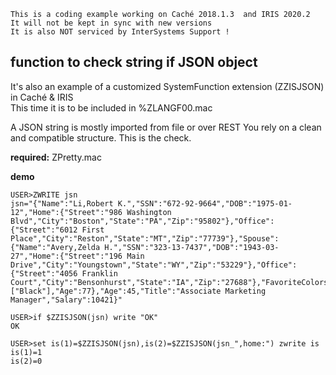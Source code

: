  ~~~
 This is a coding example working on Caché 2018.1.3  and IRIS 2020.2 
 It will not be kept in sync with new versions      
 It is also NOT serviced by InterSystems Support !   
~~~ 
## function  to check string if JSON object
It's also an example of a customized SystemFunction extension (ZZISJSON) in Caché & IRIS  
This time it is to be included in %ZLANGF00.mac 

A JSON string is mostly imported from file or over REST
You rely on a clean and compatible structure. This is the check.

__required:__    ZPretty.mac   

__demo__
```
USER>ZWRITE jsn  
jsn="{"Name":"Li,Robert K.","SSN":"672-92-9664","DOB":"1975-01-12","Home":{"Street":"986 Washington Blvd","City":"Boston","State":"PA","Zip":"95802"},"Office":{"Street":"6012 First Place","City":"Reston","State":"MT","Zip":"77739"},"Spouse":{"Name":"Avery,Zelda H.","SSN":"323-13-7437","DOB":"1943-03-27","Home":{"Street":"196 Main Drive","City":"Youngstown","State":"WY","Zip":"53229"},"Office":{"Street":"4056 Franklin Court","City":"Bensonhurst","State":"IA","Zip":"27688"},"FavoriteColors":["Black"],"Age":77},"Age":45,"Title":"Associate Marketing Manager","Salary":10421}" 

USER>if $ZZISJSON(jsn) write "OK"
OK

USER>set is(1)=$ZZISJSON(jsn),is(2)=$ZZISJSON(jsn_",home:") zwrite is
is(1)=1
is(2)=0

```
